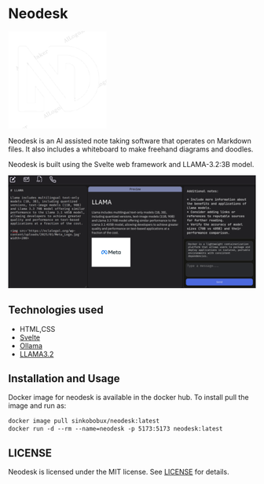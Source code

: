 # Neodesk

<img src='./trans_bg.png' width=200>

Neodesk is an AI assisted note taking software that operates on Markdown files.
It also includes a whiteboard to make freehand diagrams and doodles.

Neodesk is built using the Svelte web framework and LLAMA-3.2:3B model.

<img src='./public/Screenshot.png' width=600>

## Technologies used
- HTML,CSS
- [Svelte](https://svelte.dev/)
- [Ollama](https://ollama.com/)
- [LLAMA3.2](https://ollama.com/library/llama3.2)

## Installation and Usage
Docker image for neodesk is available in the docker hub.
To install pull the image and run as:

    
    docker image pull sinkobobux/neodesk:latest
    docker run -d --rm --name=neodesk -p 5173:5173 neodesk:latest
    
    
## LICENSE
Neodesk is licensed under the MIT license. See [LICENSE](./LICENSE) for details.